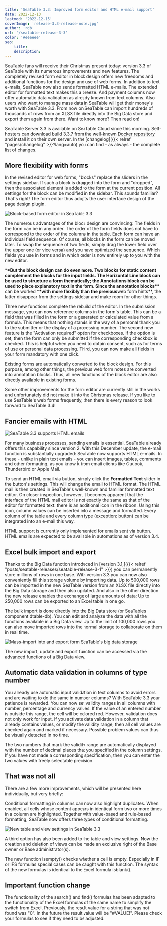 ```yaml
---
title: 'SeaTable 3.3: Improved form editor and HTML e-mail support'
date: 2022-12-13
lastmod: '2022-12-15'
coverImage: 'release-3.3-release-note.jpg'
author: 'rdb'
url: '/seatable-release-3-3'
color: '#eeeeee'
seo:
    title:
    description:
---
```


SeaTable fans will receive their Christmas present today: version 3.3 of SeaTable with its numerous improvements and new features. The completely revised form editor in block design offers new freedoms and additional functions for the design and use of web forms. In addition to text e-mails, SeaTable now also sends formatted HTML e-mails. The extended editor for formatted text makes this a breeze. And payment columns now offer automatic data validation as already known from text columns. Also users who want to manage mass data in SeaTable will get their money's worth with SeaTable 3.3. From now on SeaTable can import hundreds of thousands of rows from an XLSX file directly into the Big Data store and export them again from there. Want to know more? Then read on!

SeaTable Server 3.3 is available on SeaTable Cloud since this morning. Self-hosters can download build 3.3.7 from the well-known [Docker repository](https://hub.docker.com/r/seatable/seatable-enterprise) and install it on their own server. In the [changelog]({{< relref "pages/changelog" >}}?lang=auto) you can find - as always - the complete list of changes.

## More flexibility with forms

In the revised editor for web forms, "blocks" replace the sliders in the settings sidebar. If such a block is dragged into the form and "dropped", then the associated element is added to the form at the current position. All settings for the block can be modified in the sidebar. This sounds familiar? That's right! The form editor thus adopts the user interface design of the page design plugin.

![Block-based form editor in SeaTable 3.3](Form_Editor_Blockdesign.png)

The numerous advantages of the block design are convincing: The fields in the form can be in any order. The order of the form fields does not have to correspond to the order of the columns in the table. Each form can have an individual field sequence. Of course, all blocks in the form can be moved later. To swap the sequence of two fields, simply drag the lower field over the upper one (or vice versa) and you have optimized the sequence. Which fields you use in forms and in which order is now entirely up to you with the new editor.

\***\*But the block design can do even more. Two blocks for static content complement the blocks for the input fields. The **Horizontal Line** block can be used to structure a form thematically; the **Annotations** block can be used to place explanatory text in the form. Since the annotation blocks\*\*** can be worked \***\*with more flexibly than the previous**web form hints\*\*, the latter disappear from the settings sidebar and make room for other things.

Three new functions complete the rebuild of the editor. In the submission message, you can now reference columns in the form's table. This can be a field that was filled in the form or a generated or calculated value from a formula. This means that nothing stands in the way of a personal thank you to the submitter or the display of a processing number. The second new feature is the "Activation required" option for checkboxes. If the option is set, then the form can only be submitted if the corresponding checkbox is checked. This is helpful when you need to obtain consent, such as for terms of use or personal data processing. Third, you can now make all fields in your form mandatory with one click.

Existing forms are automatically converted to the block design. For this purpose, among other things, the previous web form notes are converted into annotation blocks. Thus, all new functions of the block editor are also directly available in existing forms.

Some other improvements for the form editor are currently still in the works and unfortunately did not make it into the Christmas release. If you like to use SeaTable's web forms frequently, then there is every reason to look forward to SeaTable 3.4!

## Fancier emails with HTML

![SeaTable 3.3 supports HTML emails](HTML_Email_Support.png)

For many business processes, sending emails is essential. SeaTable already offers this capability since version 2. With this December update, the e-mail function is substantially upgraded: SeaTable now supports HTML e-mails. In these - unlike in plain text emails - you can insert images, tables, comments and other formatting, as you know it from email clients like Outlook, Thunderbird or Apple Mail.

To send an HTML email via button, simply click the **Formatted Text** slider in the button's settings. This will change the email to HTML format. The HTML mail is then created in SeaTable's well-known and familiar formatted text editor. On closer inspection, however, it becomes apparent that the interface of the HTML mail editor is not exactly the same as that of the editor for formatted text: there is an additional icon in the ribbon. Using this icon, column values can be inserted into a message and formatted. Every column of the table and every column type (exception: button) can be integrated into an e-mail this way.

HTML support is currently only implemented for emails sent via button. HTML emails are expected to be available in automations as of version 3.4.

## Excel bulk import and export

Thanks to the Big Data function introduced in [version 3.1,]({{< relref "posts/seatable-releases/seatable-release-3-1" >}}) you can permanently store millions of rows in one base. With version 3.3 you can now also conveniently fill this storage volume by importing data. Up to 500,000 rows can be imported in the new SeaTable version from an XLSX file directly into the Big Data storage and then also updated. And also in the other direction the new release enables the exchange of large amounts of data: Up to 250,000 rows can be exported to an Excel table in one go.

The bulk import is done directly into the Big Data store (or SeaTables component dtable-db). You can edit and analyze the data with all the functions available in a Big Data view. Up to the limit of 100,000 rows you can also move imported rows into the normal storage to collaborate on them in real time.

![Mass-import into and export form SeaTable's big data storage](Massimport_BigDataStorage.png)

The new import, update and export function can be accessed via the advanced functions of a Big Data view.

## Automatic data validation in columns of type number

You already use automatic input validation in text columns to avoid errors and are waiting to do the same in number columns? With SeaTable 3.3 your patience is rewarded. You can now set validity ranges in all columns with number, percentage and currency values. If the value of an entered number is outside this range, the cell will be colored red. However, validation does not only work for input. If you activate data validation in a column that already contains values, or modify the validity range, then all cell values are checked again and marked if necessary. Possible problem values can thus be visually detected in no time.

The two numbers that mark the validity range are automatically displayed with the number of decimal places that you specified in the column settings. If you have not made a corresponding specification, then you can enter the two values with freely selectable precision.

## That was not all

There are a few more improvements, which will be presented here individually, but very briefly:

Conditional formatting in columns can now also highlight duplicates. When enabled, all cells whose content appears in identical form two or more times in a column are highlighted. Together with value-based and rule-based formatting, SeaTable now offers three types of conditional formatting.

![New table and view settings in SeaTable 3.3](Table_View_Settings.png)

A third option has also been added to the table and view settings. Now the creation and deletion of views can be made an exclusive right of the Base owner or Base administrator(s).

The new function isempty() checks whether a cell is empty. Especially in IF or IFS formulas special cases can be caught with this function. The syntax of the new formulas is identical to the Excel formula isblank().

## Important function change

The functionality of the search() and find() formulas has been adapted to the functionality of the Excel formulas of the same name to simplify the switch from Excel. Previously, the result value for a string that was not found was "0". In the future the result value will be "#VALUE!". Please check your formulas to see if they need to be adjusted.
